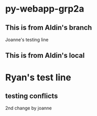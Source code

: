 # py-webapp-grp2a

## This is from Aldin's branch
Joanne's testing line
## This is from Aldin's local

# Ryan's test line 

## testing conflicts
2nd change by joanne
